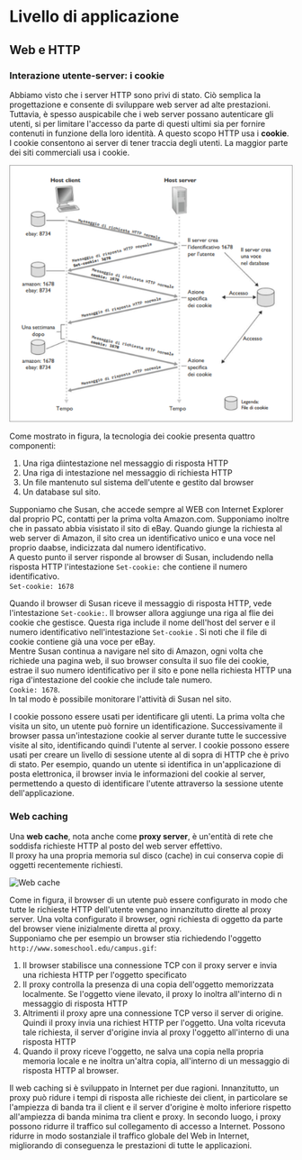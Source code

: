 # Livello di applicazione  
## Web e HTTP  
### Interazione utente-server: i cookie  
Abbiamo visto che i server HTTP sono privi di stato. Ciò semplica la progettazione e consente di sviluppare web server ad alte prestazioni. Tuttavia, è spesso auspicabile che i web server possano autenticare gli utenti, si per limitare l'accesso da parte di questi ultimi sia per fornire contenuti in funzione della loro identità.  A questo scopo HTTP usa i **cookie**. I cookie consentono ai server di tener traccia degli utenti. La maggior parte dei siti commerciali usa i cookie.  

![Cookie](./Screen/cookie.png)  

Come mostrato in figura, la tecnologia dei cookie presenta quattro componenti:  

1. Una riga dìintestazione nel messaggio di risposta HTTP  
2. Una riga di intestazione nel messaggio di richiesta HTTP  
3. Un file mantenuto sul sistema dell'utente e gestito dal browser  
4. Un database sul sito.  

Supponiamo che Susan, che accede sempre al WEB con Internet Explorer dal proprio PC, contatti per la prima volta Amazon.com. Supponiamo inoltre che in passato abbia visistato il sito di eBay. Quando giunge la richiesta al web server di Amazon, il sito crea un identificativo unico e una voce nel proprio daabse, indicizzata dal numero identificativo.  
A questo punto il server risponde al browser di Susan, includendo nella risposta HTTP l'intestazione ```Set-cookie:``` che contiene il numero identificativo.  
```Set-cookie: 1678```  

Quando il browser di Susan riceve il messaggio di risposta HTTP, vede l'intestazione ```Set-cookie:```. Il browser allora aggiunge una riga al flie dei cookie che gestisce. Questa riga include il nome dell'host del server e il numero identificativo nell'intestazione ```Set-cookie```  . Si noti che il file di cookie contiene già una voce per eBay.  
Mentre Susan continua a navigare nel sito di Amazon, ogni volta che richiede una pagina web, il suo browser consulta il suo file dei cookie, estrae il suo numero identificativo per il sito e pone nella richiesta HTTP una riga d'intestazione del cookie che include tale numero.  
```Cookie: 1678```.  
In tal modo è possibile monitorare l'attività di Susan nel sito.  

I cookie possono essere usati per identificare gli utenti. La prima volta che visita un sito, un utente può fornire un identificazione. Successivamente il browser passa un'intestazione cookie al server durante tutte le successive visite al sito, identificando quindi l'utente al server.  I cookie possono essere usati per creare un livello di sessione utente al di sopra di HTTP che è privo di stato. Per esempio, quando un utente si identifica in un'applicazione di posta elettronica, il browser invia le informazioni del cookie al server, permettendo a questo di identificare l'utente attraverso la sessione utente dell'applicazione.  

### Web caching  

Una **web cache**, nota anche come **proxy server**, è un'entità di rete che soddisfa richieste HTTP al posto del web server effettivo.  
Il proxy ha una propria memoria sul disco (cache) in cui conserva copie di oggetti recentemente richiesti.  

![Web cache](./Screen/proxyserver.png)  

Come in figura, il browser di un utente può essere configurato in modo che tutte le richieste HTTP dell'utente vengano innanzitutto dirette al proxy server. Una volta configurato il browser, ogni richiesta di oggetto da parte del browser viene inizialmente diretta al proxy.  
Supponiamo che per esempio un browser stia richiedendo l'oggetto  
```http://www.someschool.edu/campus.gif```:  

1. Il browser stabilisce una connessione TCP con il proxy server e invia una richiesta HTTP per l'oggetto specificato  
2. Il proxy controlla la presenza di una copia dell'oggetto memorizzata localmente. Se l'oggetto viene ilevato, il proxy lo inoltra all'interno di n messaggio di risposta HTTP  
3. Altrimenti il proxy apre una connessione TCP verso il server di origine. Quindi il proxy invia una richiest HTTP per l'oggetto. Una volta ricevuta tale richiesta, il server d'origine invia al proxy l'oggetto all'interno di una risposta HTTP  
4. Quando il proxy riceve l'oggetto, ne salva una copia nella propria memoria locale e ne inoltra un'altra copia, all'interno di un messaggio di risposta HTTP al browser.  

Il web caching si è sviluppato in Internet per due ragioni. Innanzitutto, un proxy può ridure i tempi di risposta alle richieste dei client, in particolare se l'ampiezza di banda tra il client e il server d'origine è molto inferiore rispetto all'ampiezza di banda minima tra client e proxy. In secondo luogo, i proxy possono ridurre il traffico sul collegamento di accesso a Internet. Possono ridurre in modo sostanziale il traffico globale del Web in Internet, migliorando di conseguenza le prestazioni di tutte le applicazioni.  


